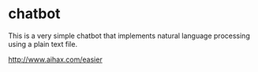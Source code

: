 # chatbot

This is a very simple chatbot that implements natural language processing using a plain text file.

http://www.aihax.com/easier
